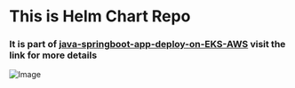 # This is Helm Chart Repo 

### It is part of [java-springboot-app-deploy-on-EKS-AWS](https://github.com/Arvindkarwal/java-springboot-app-deploy-on-EKS-AWS.git) visit the link for more details


![Image](https://github.com/user-attachments/assets/33f067a8-342b-4ace-8461-98ed6637b21f)
